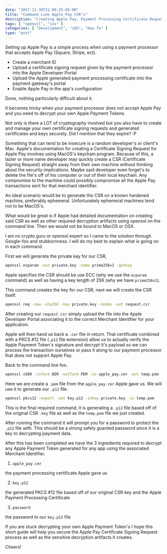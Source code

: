 ```yaml
---
date: "2017-11-30T21:00:35-05:00"
title: "Command Line Apple Pay CSR's"
description: "Creating Apple Pay, Payment Processing Certificate Requests from the Command Line"
tags: [ "openssl", "ios" ]
categories: [ "Development", "iOS", "How To" ]
type: "post"
---
```


Setting up Apple Pay is a simple process when using a payment processor that accepts Apple Pay (Square, Stripe, ect).

* Create a merchant ID
* Upload a certificate signing request given by the payment processor into the Apple Developer Portal
* Upload the Apple generated payment processing certificate into the payment gateway's portal
* Enable Apple Pay in the app's configuration

Done, nothing particularly difficult about it.

It becomes tricky when your payment processor does not accept Apple Pay and you need to decrypt your own Apple Payment
Tokens.

Not only is there a LOT of cryptography involved but you also have to create and manage your own certificate signing
requests and generated certificates and keys securely. Did I mention that they expire? :P

Something that can tend to be insecure is a random developer's or client's Mac. Apple's documentation for creating
a Certificate Signing Request for Apple Pay involves using MacOS's keychain program. Because of this, a lazier or more
naive developer may quickly create a CSR (Certificate Signing Request) straight away from their own machine without
thinking about the security implications. Maybe said developer even forget's to delete the file's off of his computer
or out of their local keychain. Any compromise to the machine could possibly compromise all the Apple Pay transactions
sent for that merchant identifier. 

An ideal scenario would be to generate the CSR on a known hardened machine, preferably ephemeral. Unfortunately ephemeral
machines tend not to be MacOS's.

What would be great is if Apple had detailed documentation on creating said CSR
as well as other required decryption artifacts using openssl on the command line. Then we would not be bound to MacOS or
OSX.

I am no crypto guru or openssl expert so I came to the solution through Google-foo and stubbornness. I will do my best
to explain what is going on in each command.

First we will generate the private key for our CSR,
```bash
openssl ecparam -out private.key -name prime256v1 -genkey
```


Apple specifies the CSR should be use ECC (why we use the `ecparam` command) as well as having a key length of 256
(why we have `prime256v1`).

This command creates the key for our CSR, next we will create the CSR itself.

```bash
openssl req -new -sha256 -key private.key -nodes -out request.csr
```

After creating our `request.csr` simply upload the file into the Apple Developer Portal associating it to the correct
Merchant Identifier for your application.

Apple will then hand us back a `.cer` file in return. That certificate combined with a PKCS #12 file (`.p12` file extension)
allow us to actually verify the Apple Payment Token's signature and decrypt it's payload so we can process the transaction
ourselves or pass it along to our payment processor that does not support Apple Pay.

Back to the command line foo.

```bash
openssl x509 -inform DER -outform PEM -in apple_pay.cer -out temp.pem
```

Here we are create a `.pem` file from the `apple_pay.cer` Apple gave us. We will use it to generate our `.p12` file.

```bash
openssl pkcs12 -export -out key.p12 -inkey private.key -in temp.pem
```

This is the final required command, it is generating a `.p12` file based off of the original CSR `.key` file as well as
the `temp.pem` file we just created.

After running the command it will prompt you for a password to protect the `.p12` file with. This should be a strong
safely guarded password since it is a key to decrypting payment data.

After this has been completed we have the 3 ingredients required to decrypt any Apple Payment Token generated for any
app using the associated Merchant Identifier.

1) `apple_pay.cer`

the payment processing certificate Apple gave us

2) `key.p12`

the generated PKCS #12 file based off of our original CSR key and the Apple Payment Processing Certificate

3) `password`

the password to our `key.p12` file

If you are stuck decrypting your own Apple Payment Token's I hope this short guide will help you secure the Apple Pay
Certificate Signing Request process as well as the sensitive decryption artifacts it creates.

Cheers!
